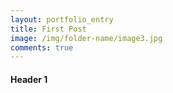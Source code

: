 ```yaml
---
layout: portfolio_entry
title: First Post
image: /img/folder-name/image3.jpg
comments: true
---
```




#### Header 1
